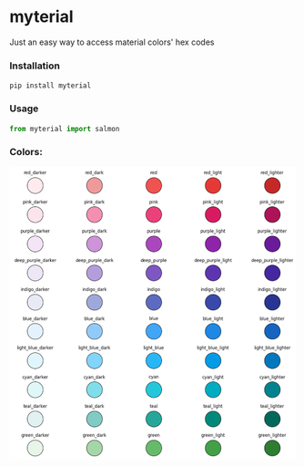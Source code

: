 # myterial
Just an easy way to access material colors' hex codes

### Installation
```
pip install myterial
```


### Usage
```python
from myterial import salmon
```

### Colors:
<img src='colors.PNG' width="600px"></img>
